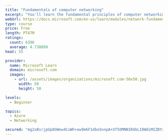 ```yaml
---
title: "Fundamentals of computer networking"
excerpt: "You'll learn the fundamental principles of computer networking to prepare you for the Azure admin and developer learning paths."
webUrl: https://docs.microsoft.com/en-us/learn/modules/network-fundamentals/
type: course
price: Free
length: PT47M
ratings:
  count: 6396
  average: 4.738899
heat: 55

provider:
  name: Microsoft Learn
  domain: microsoft.com
  images:
    - url: /assets/images/organizations/microsoft.com-50x50.jpg
      width: 50
      height: 50

levels:
  - Beginner

topics:
  - Azure
  - Networking

secured: "mg2xBsrjpUp8GWew4CuWh+aw9m6F1dbo5nnpA+Xf5OMNN1R4bLI8WdiMIZBYx6PQgs9DiGi+172/7mcNOi3KzUnaBOleBCUQYb7lsYBch6noSZwBMlmCzCZOqwlIQj6ulsLZOdL+A4SOWxZPLON/tSq5xei+53uAbafE4CBWYEs7Ky/tKx+hROEQmI75QrSjCZ+cMNttDMds31atJylAvkfrno7psX7+8ELPGYVVL3QuwIisQpGb6X8OOl1dRJl1lWk9YdD33rB3vJQHZlBgzoTJD8vxpqr4YS7MxEVnqpPI9H98pKRj1UEYCjtcRVvoxk+l7tveizbD0Cs5BazFlmrZ9/5OHaXN+8cb0CDR4QBX8r9xJU+zPKQGadhHo7cfy3EtaxAoI1DILIEYy25oM40oRX+ChkBfjM48nLUP0a8=;+9KV+U1whWcTCxKKui85mQ=="
---
```


